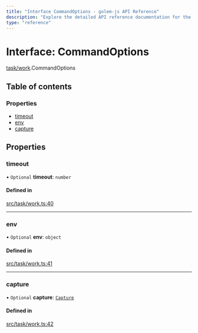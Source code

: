 ```yaml
---
title: "Interface CommandOptions - golem-js API Reference"
description: "Explore the detailed API reference documentation for the Interface CommandOptions within the golem-js SDK for the Golem Network."
type: "reference"
---
```

# Interface: CommandOptions

[task/work](../modules/task_work).CommandOptions

## Table of contents

### Properties

- [timeout](task_work.CommandOptions#timeout)
- [env](task_work.CommandOptions#env)
- [capture](task_work.CommandOptions#capture)

## Properties

### timeout

• `Optional` **timeout**: `number`

#### Defined in

[src/task/work.ts:40](https://github.com/golemfactory/golem-js/blob/c332187/src/task/work.ts#L40)

___

### env

• `Optional` **env**: `object`

#### Defined in

[src/task/work.ts:41](https://github.com/golemfactory/golem-js/blob/c332187/src/task/work.ts#L41)

___

### capture

• `Optional` **capture**: [`Capture`](../modules/script_command#capture)

#### Defined in

[src/task/work.ts:42](https://github.com/golemfactory/golem-js/blob/c332187/src/task/work.ts#L42)
